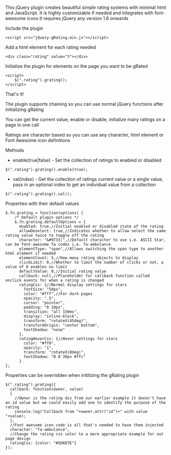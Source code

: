 This jQuery plugin creates beautiful simple rating systems with minimal html and JavaScript.
It is highly customizable if needed and integrates with font-awesome icons
It requires jQuery any version 1.8 onwards

Include the plugin

`<script src="jQuery-gRating.min.js"></script>`

Add a html element for each rating needed

`<div class="rating" value="3"></div>`

Initialize the plugin for elements on the page you want to be gRated

    <script>
        $(".rating").grating();
    </script>
	
That's it!

The plugin supports chaining so you can use normal jQuery functions after initializing gRating

You can get the current value, enable or disable, initialize many ratings on a page in one call

Ratings are character based so you can use any character, html element or Font Awesome icon definitions

Methods
* enable(true|false) - Set the collection of ratings to enabled or disabled

`$(".rating").grating().enable(true);`

* val(index) - Get the collection of ratings current value or a single value, pass in an optional index to get an    individual value from a collection

`$(".rating").grating().val();`

Properties with their default values

    $.fn.grating = function(options) {
        /* Default plugin options */
        $.fn.grating.defaultOptions = {
          enabled: true,//Initial enabled or disabled state of the rating
          allowDeselect: true,//Indicates whether to allow select the same rating value twice to toggle off the rating
          character: "&#9733;",//Default character to use i.e. ASCII Star, can be font-awesome fa codes i.e. fa-ambulance
          elementType: "span",//Allows switching the span type to another html element if needed
          elementCount: 5,//How many rating objects to display
          clickLimit: 0,//Whether to limit the number of clicks or not, a value of 0 enables no limit
          defaultValue: 0,//Initial rating value
          callback: null,//Placeholder for callback function called onclick events for when a rating is changed
          ratingCss: {//Normal display settings for stars
            fontSize: "50px",
            color: "#fff",//For dark pages
            opacity: ".5",
            cursor: "pointer",
            padding: "0 10px",
            transition: "all 150ms",
            display: "inline-block",
            transform: "rotateX(45deg)",
            transformOrigin: "center bottom",
            textShadow: "none"
          },
          ratingHoverCss: {//Hover settings for stars
            color: "#ff0",
            opacity: "1",
            transform: "rotateX(0deg)",
            textShadow: "0 0 30px #ffc"
          }
    };

Properties can be overridden when initilizing the gRating plugin

    $(".rating").grating({
      callback: function(owner, value)
      {
        //Owner is the rating div from our earlier example it doesn't have an id value but we could easily add one to identify the purpose of the rating
        console.log("Callback from "+owner.attr("id")+" with value "+value);
      },
      //Font awesome icon code is all that's needed to have them injected
      character: "fa-ambulance",
      //Change the rating css color to a more appropriate example for out page design
      ratingCss: {color: "#5D6D7E"}
    });
